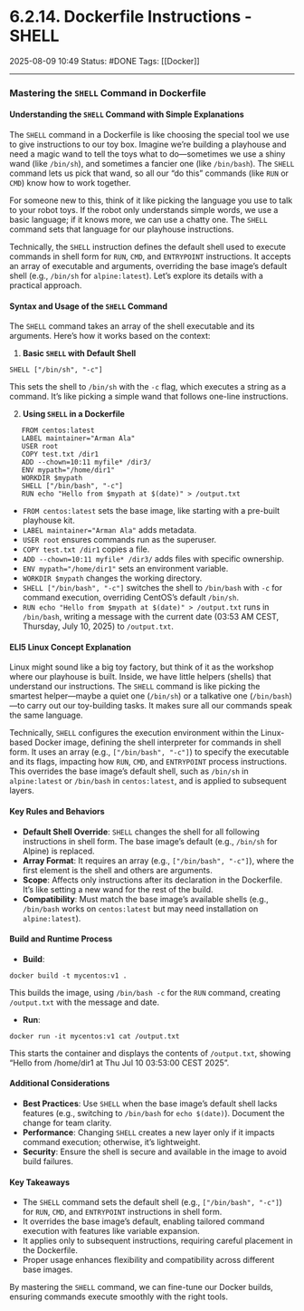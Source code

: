 # 6.2.14. Dockerfile Instructions - SHELL

2025-08-09 10:49
Status: #DONE
Tags: [[Docker]]

---
### Mastering the `SHELL` Command in Dockerfile

#### Understanding the `SHELL` Command with Simple Explanations

The `SHELL` command in a Dockerfile is like choosing the special tool we use to give instructions to our toy box. Imagine we’re building a playhouse and need a magic wand to tell the toys what to do—sometimes we use a shiny wand (like `/bin/sh`), and sometimes a fancier one (like `/bin/bash`). The `SHELL` command lets us pick that wand, so all our “do this” commands (like `RUN` or `CMD`) know how to work together.

For someone new to this, think of it like picking the language you use to talk to your robot toys. If the robot only understands simple words, we use a basic language; if it knows more, we can use a chatty one. The `SHELL` command sets that language for our playhouse instructions.

Technically, the `SHELL` instruction defines the default shell used to execute commands in shell form for `RUN`, `CMD`, and `ENTRYPOINT` instructions. It accepts an array of executable and arguments, overriding the base image’s default shell (e.g., `/bin/sh` for `alpine:latest`). Let’s explore its details with a practical approach.

#### Syntax and Usage of the `SHELL` Command

The `SHELL` command takes an array of the shell executable and its arguments. Here’s how it works based on the context:

1. **Basic `SHELL` with Default Shell**
```
SHELL ["/bin/sh", "-c"]
```
   This sets the shell to `/bin/sh` with the `-c` flag, which executes a string as a command. It’s like picking a simple wand that follows one-line instructions.

2. **Using `SHELL` in a Dockerfile**
```
   FROM centos:latest
   LABEL maintainer="Arman Ala"
   USER root
   COPY test.txt /dir1
   ADD --chown=10:11 myfile* /dir3/
   ENV mypath="/home/dir1"
   WORKDIR $mypath
   SHELL ["/bin/bash", "-c"]
   RUN echo "Hello from $mypath at $(date)" > /output.txt
```
   - `FROM centos:latest` sets the base image, like starting with a pre-built playhouse kit.
   - `LABEL maintainer="Arman Ala"` adds metadata.
   - `USER root` ensures commands run as the superuser.
   - `COPY test.txt /dir1` copies a file.
   - `ADD --chown=10:11 myfile* /dir3/` adds files with specific ownership.
   - `ENV mypath="/home/dir1"` sets an environment variable.
   - `WORKDIR $mypath` changes the working directory.
   - `SHELL ["/bin/bash", "-c"]` switches the shell to `/bin/bash` with `-c` for command execution, overriding CentOS’s default `/bin/sh`.
   - `RUN echo "Hello from $mypath at $(date)" > /output.txt` runs in `/bin/bash`, writing a message with the current date (03:53 AM CEST, Thursday, July 10, 2025) to `/output.txt`.

#### ELI5 Linux Concept Explanation

Linux might sound like a big toy factory, but think of it as the workshop where our playhouse is built. Inside, we have little helpers (shells) that understand our instructions. The `SHELL` command is like picking the smartest helper—maybe a quiet one (`/bin/sh`) or a talkative one (`/bin/bash`)—to carry out our toy-building tasks. It makes sure all our commands speak the same language.

Technically, `SHELL` configures the execution environment within the Linux-based Docker image, defining the shell interpreter for commands in shell form. It uses an array (e.g., `["/bin/bash", "-c"]`) to specify the executable and its flags, impacting how `RUN`, `CMD`, and `ENTRYPOINT` process instructions. This overrides the base image’s default shell, such as `/bin/sh` in `alpine:latest` or `/bin/bash` in `centos:latest`, and is applied to subsequent layers.

#### Key Rules and Behaviors

- **Default Shell Override**: `SHELL` changes the shell for all following instructions in shell form. The base image’s default (e.g., `/bin/sh` for Alpine) is replaced.
- **Array Format**: It requires an array (e.g., `["/bin/bash", "-c"]`), where the first element is the shell and others are arguments.
- **Scope**: Affects only instructions after its declaration in the Dockerfile. It’s like setting a new wand for the rest of the build.
- **Compatibility**: Must match the base image’s available shells (e.g., `/bin/bash` works on `centos:latest` but may need installation on `alpine:latest`).

#### Build and Runtime Process

- **Build**:
```
docker build -t mycentos:v1 .
```
  This builds the image, using `/bin/bash -c` for the `RUN` command, creating `/output.txt` with the message and date.

- **Run**:
```
docker run -it mycentos:v1 cat /output.txt
```
  This starts the container and displays the contents of `/output.txt`, showing “Hello from /home/dir1 at Thu Jul 10 03:53:00 CEST 2025”.

#### Additional Considerations

- **Best Practices**: Use `SHELL` when the base image’s default shell lacks features (e.g., switching to `/bin/bash` for `echo $(date)`). Document the change for team clarity.
- **Performance**: Changing `SHELL` creates a new layer only if it impacts command execution; otherwise, it’s lightweight.
- **Security**: Ensure the shell is secure and available in the image to avoid build failures.

#### Key Takeaways

- The `SHELL` command sets the default shell (e.g., `["/bin/bash", "-c"]`) for `RUN`, `CMD`, and `ENTRYPOINT` instructions in shell form.
- It overrides the base image’s default, enabling tailored command execution with features like variable expansion.
- It applies only to subsequent instructions, requiring careful placement in the Dockerfile.
- Proper usage enhances flexibility and compatibility across different base images.

By mastering the `SHELL` command, we can fine-tune our Docker builds, ensuring commands execute smoothly with the right tools.